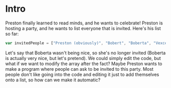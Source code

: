 # Intro
Preston finally learned to read minds, and he wants to celebrate! Preston is hosting a party, and he wants to list everyone that is invited. Here's his list so far:
```js
var invitedPeople = ["Preston (obviously)", "Bobert", "Boberta", "Vexcess", "Prof. Cobra", "The Student that got this far (you)"];
```
Let's say that Boberta wasn't being nice, so she's no longer invited (Boberta is actually very nice, but let's pretend). We could simply edit the code, but what if we want to modify the array after the fact? Maybe Preston wants to make a program where people can ask to be invited to this party. Most people don't like going into the code and editing it just to add themselves onto a list, so how can we make it automatic?

# 
